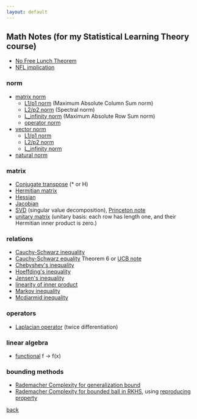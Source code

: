 ```yaml
---
layout: default
---
```


## Math Notes (for my Statistical Learning Theory course)

- [No Free Lunch Theorem](https://pdfs.semanticscholar.org/daa7/140e3884a661ffe7d42b24d699996b3e605a.pdf)
- [NFL implication](https://machinelearningmastery.com/no-free-lunch-theorem-for-machine-learning/#:~:text=a%20search%20problem.-,The%20implication%20is%20that%20the%20performance%20of%20your%20favorite%20algorithm%20is%20identical%20to%20a%20completely%20naive%20algorithm%2C%20such%20as%20random%20search.,-Roughly%20speaking%20we)

### norm
- [matrix norm](https://mathworld.wolfram.com/MatrixNorm.html)
    - [L1/p1 norm](https://mathworld.wolfram.com/MaximumAbsoluteColumnSumNorm.html) (Maximum Absolute Column Sum norm)
    - [L2/p2 norm](https://mathworld.wolfram.com/SpectralNorm.html) (Spectral norm)
    - [L_infinity norm](https://mathworld.wolfram.com/MaximumAbsoluteRowSumNorm.html) (Maximum Absolute Row Sum norm)
    - [operator norm](https://mathworld.wolfram.com/OperatorNorm.html)
- [vector norm](https://mathworld.wolfram.com/VectorNorm.html)
    - [L1/p1 norm](https://mathworld.wolfram.com/L1-Norm.html)
    - [L2/p2 norm](https://mathworld.wolfram.com/L2-Norm.html)
    - [L_infinity norm](https://mathworld.wolfram.com/L-Infinity-Norm.html)
- [natural norm](https://mathworld.wolfram.com/NaturalNorm.html)

### matrix
- [Conjugate transpose](https://mathworld.wolfram.com/ConjugateTranspose.html) (* or H)
- [Hermitian matrix](https://mathworld.wolfram.com/HermitianMatrix.html)
- [Hessian](https://mathworld.wolfram.com/Hessian.html)
- [Jacobian](https://mathworld.wolfram.com/Jacobian.html)
- [SVD](https://web.mit.edu/be.400/www/SVD/Singular_Value_Decomposition.htm#:~:text=The%20singular%20values%20are%20the,and%20V%20are%20also%20real.) (singular value decomposition), [Princeton note](http://pillowlab.princeton.edu/teaching/statneuro2018/slides/notes02_SVD.pdf)
- [unitary matrix](https://mathworld.wolfram.com/UnitaryMatrix.html) (unitary basis: each row has length one, and their Hermitian inner product is zero.)

### relations
- [Cauchy-Schwarz inequality](https://en.wikipedia.org/wiki/Cauchy%E2%80%93Schwarz_inequality)
- [Cauchy-Schwarz equality](https://people.math.osu.edu/costin.10/5101/Orthog%20p2-6.pdf) Theorem 6 or [UCB note](https://math.berkeley.edu/~arash/54/notes/6_7.pdf)
- [Chebyshev's inequality](https://en.wikipedia.org/wiki/Markov%27s_inequality#:~:text=%5Bedit%5D-,Chebyshev%27s%20inequality,-%5Bedit%5D)
- [Hoeffding's inequality](https://cs229.stanford.edu/extra-notes/hoeffding.pdf)
- [Jensen's inequality](https://en.wikipedia.org/w/index.php?title=Special:MathWikibase&qid=Q107203920)
- [linearity of inner product](https://ccrma.stanford.edu/~jos/st/Linearity_Inner_Product.html)
- [Markov inequality](https://en.wikipedia.org/wiki/Markov%27s_inequality#:~:text=External%20links-,Statement,-%5Bedit%5D)
- [Mcdiarmid inequality](https://www.cs.columbia.edu/~djhsu/coms4995-s20/lectures/mcdiarmid-notes.pdf)

### operators
- [Laplacian operator](https://mathworld.wolfram.com/Laplacian.html) (twice differentiation)

### linear algebra
- [functional](https://en.wikipedia.org/wiki/Functional_(mathematics)) f → f(x)

### bounding methods
- [Rademacher Complexity for generalization bound](https://www.cs.cmu.edu/~ninamf/ML11/lect1117.pdf)
- [Rademacher Complexity for bounded ball in RKHS](https://web.eecs.umich.edu/~cscott/past_courses/eecs598w14/notes/15_rademacher_kernel.pdf), using [reproducing property](https://stats.stackexchange.com/questions/424723/understanding-the-reproducing-property-of-rkhs)

[back](../)
